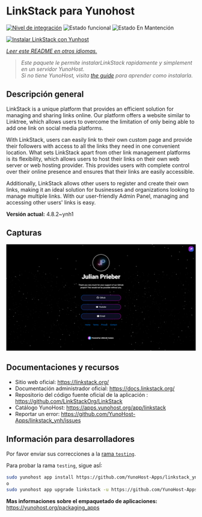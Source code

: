 <!--
Este archivo README esta generado automaticamente<https://github.com/YunoHost/apps/tree/master/tools/readme_generator>
No se debe editar a mano.
-->

# LinkStack para Yunohost

[![Nivel de integración](https://apps.yunohost.org/badge/integration/linkstack)](https://ci-apps.yunohost.org/ci/apps/linkstack/)
![Estado funcional](https://apps.yunohost.org/badge/state/linkstack)
![Estado En Mantención](https://apps.yunohost.org/badge/maintained/linkstack)

[![Instalar LinkStack con Yunhost](https://install-app.yunohost.org/install-with-yunohost.svg)](https://install-app.yunohost.org/?app=linkstack)

*[Leer este README en otros idiomas.](./ALL_README.md)*

> *Este paquete le permite instalarLinkStack rapidamente y simplement en un servidor YunoHost.*  
> *Si no tiene YunoHost, visita [the guide](https://yunohost.org/install) para aprender como instalarla.*

## Descripción general

LinkStack is a unique platform that provides an efficient solution for managing and sharing links online. Our platform offers a website similar to Linktree, which allows users to overcome the limitation of only being able to add one link on social media platforms.

With LinkStack, users can easily link to their own custom page and provide their followers with access to all the links they need in one convenient location. What sets LinkStack apart from other link management platforms is its flexibility, which allows users to host their links on their own web server or web hosting provider. This provides users with complete control over their online presence and ensures that their links are easily accessible.

Additionally, LinkStack allows other users to register and create their own links, making it an ideal solution for businesses and organizations looking to manage multiple links. With our user-friendly Admin Panel, managing and accessing other users' links is easy.


**Versión actual:** 4.8.2~ynh1

## Capturas

![Captura de LinkStack](./doc/screenshots/preview.png)

## Documentaciones y recursos

- Sitio web oficial: <https://linkstack.org/>
- Documentación administrador oficial: <https://docs.linkstack.org/>
- Repositorio del código fuente oficial de la aplicación : <https://github.com/LinkStackOrg/LinkStack>
- Catálogo YunoHost: <https://apps.yunohost.org/app/linkstack>
- Reportar un error: <https://github.com/YunoHost-Apps/linkstack_ynh/issues>

## Información para desarrolladores

Por favor enviar sus correcciones a la [rama `testing`](https://github.com/YunoHost-Apps/linkstack_ynh/tree/testing).

Para probar la rama `testing`, sigue asÍ:

```bash
sudo yunohost app install https://github.com/YunoHost-Apps/linkstack_ynh/tree/testing --debug
o
sudo yunohost app upgrade linkstack -u https://github.com/YunoHost-Apps/linkstack_ynh/tree/testing --debug
```

**Mas informaciones sobre el empaquetado de aplicaciones:** <https://yunohost.org/packaging_apps>
